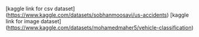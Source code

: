[kaggle link for csv dataset] (https://www.kaggle.com/datasets/sobhanmoosavi/us-accidents)
[kaggle link for image dataset] (https://www.kaggle.com/datasets/mohamedmaher5/vehicle-classification)

